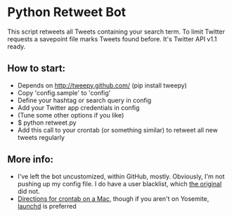 Python Retweet Bot
==================

This script retweets all Tweets containing your search term. To limit Twitter requests a savepoint file marks Tweets found before. It's Twitter API v1.1 ready.

How to start:
-------------
* Depends on http://tweepy.github.com/ (pip install tweepy)
* Copy 'config.sample' to 'config'
* Define your hashtag or search query in config
* Add your Twitter app credentials in config
* (Tune some other options if you like)
* $ python retweet.py
* Add this call to your crontab (or something similar) to retweet all new tweets regularly

More info:
---------
* I've left the bot uncustomized, within GitHub, mostly. Obviously, I'm not pushing up my config file. I do have a user blacklist, which [the original](https://github.com/basti2342/retweet-bot) did not.
* [Directions for crontab on a Mac](http://www.maclife.com/article/columns/terminal_101_creating_cron_jobs), though if you aren't on Yosemite, [launchd](https://developer.apple.com/library/mac/documentation/MacOSX/Conceptual/BPSystemStartup/Chapters/CreatingLaunchdJobs.html) is preferred


